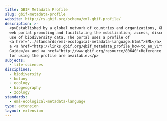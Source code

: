 ```yaml
---
title: GBIF Metadata Profile
slug: gbif-metadata-profile
website: http://rs.gbif.org/schema/eml-gbif-profile/
description: >-
  <p>Established by a global network of countries and organizations, GBIF is a
  web portal promoting and facilitating the mobilization, access, discovery and
  use of biodiversity data. The portal uses a profile of
  <a href="../standards/eml-ecological-metadata-language.html">EML</a>;
  a <a href="http://links.gbif.org/gbif_metadata_profile_how-to_en_v1">How-to
  Guide</a> and <a href="http://www.gbif.org/resource/80640">Reference Guide</a>
  for using the profile are available.</p>
subjects:
  - life-sciences
disciplines:
  - biodiversity
  - botany
  - ecology
  - biogeography
  - zoology
standards:
  - eml-ecological-metadata-language
type: extension
layout: extension
---
```

